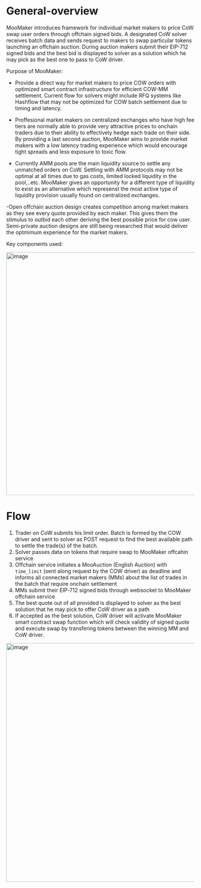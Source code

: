 # General-overview

MooMaker introduces framework for individual market makers to price CoW swap user orders through offchain signed bids. A designated CoW solver receives batch data and sends request to makers to swap particular tokens launching an offchain auction. During auction makers submit their EIP-712 signed bids and the best bid is displayed to solver as a solution which he may pick as the best one to pass to CoW driver.   

Purpose of MooMaker:
- Provide a direct way for market makers to price COW orders with optimized smart contract infrastructure for efficient COW-MM settlement. Current flow for solvers might include RFQ systems like Hashflow that may not be optimized for COW batch settlement due to timing and latency.  

- Proffesional market makers on centralized exchanges who have high fee tiers are normally able to provide very attractive prices to onchain traders due to their ability to effectively hedge each trade on their side. By providing a last second auction, MooMaker aims to provide market makers with a low latency trading experience which would encourage tight spreads and less exposure to toxic flow. 

- Currently AMM pools are the main liquidity source to settle any unmatched orders on CoW. Settling with AMM protocols may not be optimal at all times due to gas costs, limited locked liquidity in the pool,..etc. MooMaker gives an opportunity for a different type of liquidity to exist as an alternative which represenst the most active type of liquidity provision usually found on centralized exchanges. 

-Open offchain auction design creates competition among market makers as they see every quote provided by each maker. This gives them the stimulus to outbid each other deriving the best possible price for cow user. Semi-private auction designs are still being researched that would deliver the optmimum experience for the market makers. 

Key components used: 

<img width="648" alt="image" src="https://github.com/MooMaker/General-overview/assets/105652074/3af55074-88a7-42f5-955c-cd588b76dfdd">


# Flow

1) Trader on CoW submits his limit order. Batch is formed by the COW driver and sent to  solver as POST request to find the best available path to settle the trade(s) of the batch.
2) Solver passes data on tokens that require swap to MooMaker offcahin service
3) Offchain service initiates a MooAuction (English Auction) with `time_limit` (sent along request by the COW driver) as deadline and informs all connected market makers (MMs) about the list of trades in the batch that require onchain settlement
4) MMs submit their EIP-712 signed bids through websocket to MooMaker offchain service
5) The best quote out of all provided is displayed to solver as the best solution that he may pick to offer CoW driver as a path
6) If accepted as the best solution, CoW driver will activate MooMaker smart contract swap function which will check validity of signed quote and execute swap by transfering tokens between the winning MM and CoW driver.

<img width="637" alt="image" src="https://github.com/MooMaker/General-overview/assets/105652074/3d811e3a-f3c3-4d3d-a978-6cf9c316cb16">


